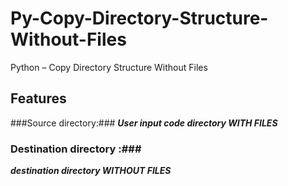 # Py-Copy-Directory-Structure-Without-Files
Python – Copy Directory Structure Without Files
## Features
###Source directory:###
***User input code directory WITH FILES***
### Destination directory  :###
***destination directory WITHOUT FILES***
